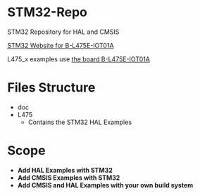 # STM32-Repo

STM32 Repository for HAL and CMSIS

[STM32 Website for B-L475E-IOT01A](https://www.st.com/en/evaluation-tools/b-l475e-iot01a.html)

L475_x examples use [the board B-L475E-IOT01A](https://os.mbed.com/platforms/ST-Discovery-L475E-IOT01A/) 


# Files Structure

- doc
- L475
  - Contains the STM32 HAL Examples

# Scope

- **Add HAL Examples with STM32**
- **Add CMSIS Examples with STM32**
- **Add CMSIS and HAL Examples with your own build system**
